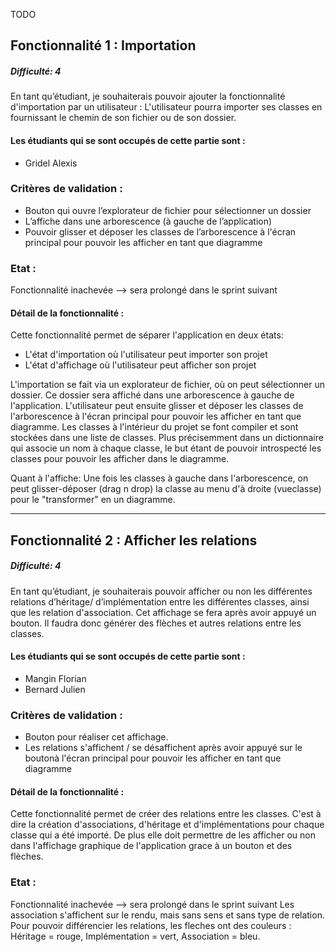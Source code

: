 TODO

## Fonctionnalité 1 : Importation
##### Difficulté: 4

En tant qu’étudiant, je souhaiterais pouvoir ajouter la fonctionnalité d'importation par un utilisateur :
L'utilisateur pourra importer ses classes en fournissant le chemin de son fichier ou de son dossier.


#### Les étudiants qui se sont occupés de cette partie sont :
- Gridel Alexis

### Critères de validation :
- Bouton qui ouvre l’explorateur de fichier pour sélectionner un dossier
- L’affiche dans une arborescence (à gauche de l’application)
- Pouvoir glisser et déposer les classes de l’arborescence à l'écran principal pour pouvoir les afficher en tant que diagramme

### Etat :
Fonctionnalité inachevée --> sera prolongé dans le sprint suivant

#### Détail de la fonctionnalité :
Cette fonctionnalité permet de séparer l'application en deux états:
- L'état d'importation où l'utilisateur peut importer son projet
- L'état d'affichage où l'utilisateur peut afficher son projet

L'importation se fait via un explorateur de fichier, où on peut sélectionner un dossier. Ce dossier sera affiché dans une arborescence à gauche de l'application. L'utilisateur peut ensuite glisser et déposer les classes de l'arborescence à l'écran principal pour pouvoir les afficher en tant que diagramme.
Les classes à l'intérieur du projet se font compiler et sont stockées dans une liste de classes.
Plus précisemment dans un dictionnaire qui associe un nom à chaque classe, le but étant de pouvoir introspecté les classes pour pouvoir les afficher dans le diagramme.

Quant à l'affiche:
Une fois les classes à gauche dans l'arborescence, on peut glisser-déposer (drag n drop) la classe au menu d'à droite (vueclasse) pour le "transformer" en un diagramme.

---
## Fonctionnalité 2 : Afficher les relations
##### Difficulté: 4

En tant qu’étudiant, je souhaiterais pouvoir afficher ou non les différentes relations d’héritage/ d’implémentation entre les différentes classes, ainsi que les relation d'association. Cet affichage se fera après avoir appuyé un bouton.
Il faudra donc générer des flèches et autres relations entre les classes.

#### Les étudiants qui se sont occupés de cette partie sont :
- Mangin Florian
- Bernard Julien

### Critères de validation :
- Bouton pour réaliser cet affichage. 
- Les relations s'affichent / se désaffichent après avoir appuyé sur le boutonà l'écran principal pour pouvoir les afficher en tant que diagramme

#### Détail de la fonctionnalité :
Cette fonctionnalité permet de créer des relations entre les classes.
C'est à dire la création d'associations, d'héritage et d'implémentations pour chaque classe qui a été importé. De plus elle doit permettre de les afficher ou non dans l'affichage graphique de l'application grace à un bouton et des flèches.

### Etat :
Fonctionnalité inachevée --> sera prolongé dans le sprint suivant
Les association s'affichent sur le rendu, mais sans sens et sans type de relation.
Pour pouvoir différencier les relations, les fleches ont des couleurs : Héritage = rouge, Implémentation = vert, Association = bleu.

